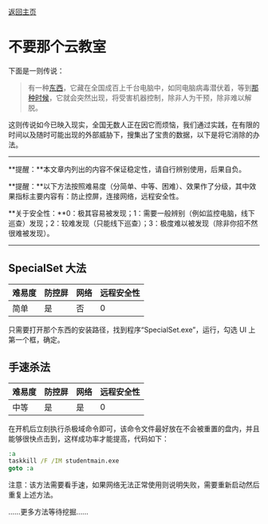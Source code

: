 [返回主页](/)

# 不要那个云教室

下面是一则传说：

> 有一种[东西](https://www.mythware.net/#/home)，它藏在全国成百上千台电脑中，如同电脑病毒潜伏着，等到[那种时候](http://www.gdfzoj.com:23380/)，它就会突然出现，将受害机器控制，除非人为干预，除非难以解脱。

这则传说如今已映入现实，全国无数人正在因它而烦恼，我们通过实践，在有限的时间以及随时可能出现的外部威胁下，搜集出了宝贵的数据，以下是将它消除的办法。

---

**提醒：**本文章内列出的内容不保证稳定性，请自行辨别使用，后果自负。

**提醒：**以下方法按照难易度（分简单、中等、困难）、效果作了分级，其中效果指标主要内容有：防止控屏，连接网络，远程安全性。

**关于安全性：**0：极其容易被发现；1：需要一般辨别（例如监控电脑，线下巡查）发现；2：较难发现（只能线下巡查）；3：极度难以被发现（除非你招不然很难被发现）。

---

## SpecialSet 大法

|难易度|防控屏|网络|远程安全性|
|:--|:--|:--|:--|
|简单|是|否|0|

只需要打开那个东西的安装路径，找到程序“SpecialSet.exe”，运行，勾选 UI 上第一个框，确定。

## 手速杀法

|难易度|防控屏|网络|远程安全性|
|:--|:--|:--|:--|
|中等|是|是|0|

在开机后立刻执行杀极域命令即可，该命令文件最好放在不会被重置的盘内，并且能够很快点击到，这样成功率才能提高，代码如下：

```bat
:a
taskkill /F /IM studentmain.exe
goto :a
```

注意：该方法需要看手速，如果网络无法正常使用则说明失败，需要重新启动然后重复上述方法。

……更多方法等待挖掘……